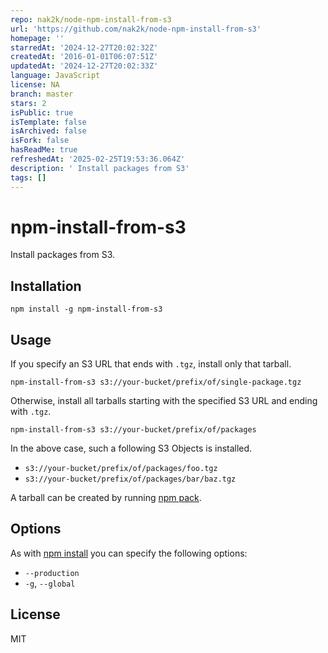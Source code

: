 ```yaml
---
repo: nak2k/node-npm-install-from-s3
url: 'https://github.com/nak2k/node-npm-install-from-s3'
homepage: ''
starredAt: '2024-12-27T20:02:32Z'
createdAt: '2016-01-01T06:07:51Z'
updatedAt: '2024-12-27T20:02:33Z'
language: JavaScript
license: NA
branch: master
stars: 2
isPublic: true
isTemplate: false
isArchived: false
isFork: false
hasReadMe: true
refreshedAt: '2025-02-25T19:53:36.064Z'
description: ' Install packages from S3'
tags: []
---
```


# npm-install-from-s3

Install packages from S3.

## Installation

```
npm install -g npm-install-from-s3
```

## Usage

If you specify an S3 URL that ends with `.tgz`, install only that tarball.

``` shell
npm-install-from-s3 s3://your-bucket/prefix/of/single-package.tgz

```

Otherwise, install all tarballs starting with the specified S3 URL and ending with `.tgz`.

``` shell
npm-install-from-s3 s3://your-bucket/prefix/of/packages
```

In the above case, such a following S3 Objects is installed.

- `s3://your-bucket/prefix/of/packages/foo.tgz`
- `s3://your-bucket/prefix/of/packages/bar/baz.tgz`

A tarball can be created by running [npm pack](https://docs.npmjs.com/cli/pack).

## Options

As with [npm install](https://docs.npmjs.com/cli/install) you can specify the following options:

- `--production`
- `-g`, `--global`

## License

MIT
